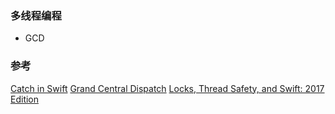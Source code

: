 ### 多线程编程

- GCD

### 参考

[Catch in Swift](https://www.swiftbysundell.com/articles/caching-in-swift/)
[Grand Central Dispatch](https://www.raywenderlich.com/5370-grand-central-dispatch-tutorial-for-swift-4-part-1-2#toc-anchor-004)
[Locks, Thread Safety, and Swift: 2017 Edition
](https://www.mikeash.com/pyblog/friday-qa-2017-10-27-locks-thread-safety-and-swift-2017-edition.html)
